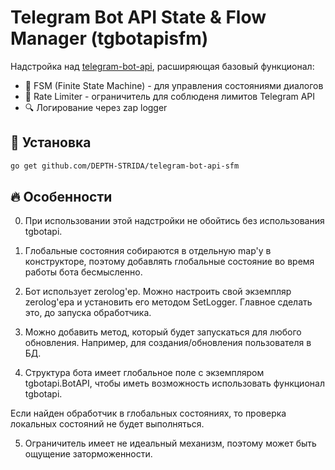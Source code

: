 # Telegram Bot API State & Flow Manager (tgbotapisfm)

Надстройка над [telegram-bot-api](https://github.com/go-telegram-bot-api/telegram-bot-api), расширяющая базовый функционал:

- 🔄 FSM (Finite State Machine) - для управления состояниями диалогов
- 🚦  Rate Limiter - ограничитель для соблюденя лимитов Telegram API
- 🔍 Логирование через zap logger

## 🚀 Установка

```bash
go get github.com/DEPTH-STRIDA/telegram-bot-api-sfm
```

## 🔥 Особенности

0. При использовании этой надстройки не обойтись без использования tgbotapi.

1. Глобальные состояния собираются в отдельную map'у в конструкторе, поэтому добавлять глобальные состояние во время работы бота бесмысленно.

2. Бот использует zerolog'ер. Можно настроить свой экземпляр zerolog'ера и установить его методом SetLogger. Главное сделать это, до запуска обработчика.

3. Можно добавить метод, который будет запускаться для любого обновления. Например, для создания/обновления пользователя в БД.

4. Структура бота имеет глобальное поле с экземпляром tgbotapi.BotAPI, чтобы иметь возможность использовать функционал tgbotapi.

Если найден обработчик в глобальных состояниях, то проверка локальных состояний не будет выполняться.

5. Ограничитель имеет не идеальный механизм, поэтому может быть ощущение заторможенности.
